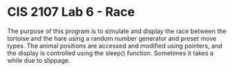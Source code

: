 # CIS 2107 Lab 6 - Race
The purpose of this program is to simulate and display the race between the tortoise and the hare using a random number generator and preset move types. The animal positions are accessed and modified using pointers, and the display is controlled using the sleep() function. Sometimes it takes a while due to slippage.
